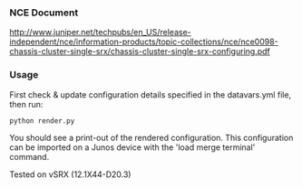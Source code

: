 ### NCE Document
http://www.juniper.net/techpubs/en_US/release-independent/nce/information-products/topic-collections/nce/nce0098-chassis-cluster-single-srx/chassis-cluster-single-srx-configuring.pdf

### Usage
First check & update configuration details specified in the datavars.yml file, then run:

````
python render.py
````

You should see a print-out of the rendered configuration. This configuration can be imported on a Junos device with the 'load merge terminal' command.

Tested on vSRX (12.1X44-D20.3)
